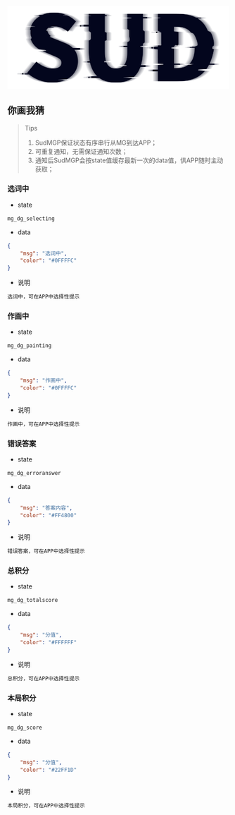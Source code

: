 #

![SUD](../../Resource/logo.png)

## 你画我猜

> Tips
>
> 1. SudMGP保证状态有序串行从MG到达APP；
> 2. 可重复通知，无需保证通知次数；
> 3. 通知后SudMGP会按state值缓存最新一次的data值，供APP随时主动获取；

### 选词中

- state

```txt
mg_dg_selecting
```

- data

```json
{
    "msg": "选词中",
    "color": "#0FFFFC"
}
```

- 说明

```txt
选词中，可在APP中选择性提示
```

### 作画中

- state

```txt
mg_dg_painting
```

- data

```json
{
    "msg": "作画中",
    "color": "#0FFFFC"
}
```

- 说明

```txt
作画中，可在APP中选择性提示
```

### 错误答案

- state

```txt
mg_dg_erroranswer
```

- data

```json
{
    "msg": "答案内容",
    "color": "#FF4800"
}
```

- 说明

```txt
错误答案，可在APP中选择性提示
```

### 总积分

- state

```txt
mg_dg_totalscore
```

- data

```json
{
    "msg": "分值",
    "color": "#FFFFFF"
}
```

- 说明

```txt
总积分，可在APP中选择性提示
```

### 本局积分

- state

```txt
mg_dg_score
```

- data

```json
{
    "msg": "分值",
    "color": "#22FF1D"
}
```

- 说明

```txt
本局积分，可在APP中选择性提示
```
